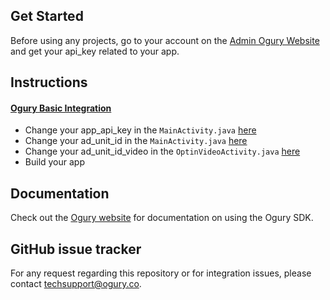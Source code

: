 ## Get Started

Before using any projects, go to your account on the [Admin Ogury Website](https://admin.ogury.co) and get your api_key related to your app.

## Instructions

#### [Ogury Basic Integration](https://github.com/Ogury/Sample-Projects/tree/master/Android/MyApplication)
* Change your app_api_key in the `MainActivity.java` [here](https://github.com/Ogury/Sample-Projects/tree/master/Android/MyApplication/app/src/main/java/vdeub/com/myapplicationsdk3/MainActivity.java#L21)
* Change your ad_unit_id in the `MainActivity.java` [here](https://github.com/Ogury/Sample-Projects/tree/master/Android/MyApplication/app/src/main/java/vdeub/com/myapplicationsdk3/MainActivity.java#L22)
* Change your ad_unit_id_video in the `OptinVideoActivity.java` [here](https://github.com/Ogury/Sample-Projects/tree/master/Android/MyApplication/app/src/main/java/vdeub/com/myapplicationsdk3/OptinVideoActivity.java#L21)
* Build your app

## Documentation

Check out the [Ogury website](https://admin.ogury.co) for documentation on using the Ogury SDK.

## GitHub issue tracker

For any request regarding this repository or for integration issues, please contact techsupport@ogury.co.


